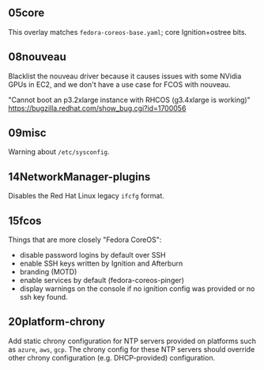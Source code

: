 05core
-----

This overlay matches `fedora-coreos-base.yaml`; core Ignition+ostree bits.

08nouveau
---------

Blacklist the nouveau driver because it causes issues with some NVidia GPUs in EC2,
and we don't have a use case for FCOS with nouveau.

"Cannot boot an p3.2xlarge instance with RHCOS (g3.4xlarge is working)"
https://bugzilla.redhat.com/show_bug.cgi?id=1700056

09misc
------

Warning about `/etc/sysconfig`.

14NetworkManager-plugins
------------------------

Disables the Red Hat Linux legacy `ifcfg` format.

15fcos
------

Things that are more closely "Fedora CoreOS":

* disable password logins by default over SSH
* enable SSH keys written by Ignition and Afterburn
* branding (MOTD)
* enable services by default (fedora-coreos-pinger)
* display warnings on the console if no ignition config was provided or no ssh
  key found.

20platform-chrony
-----------------

Add static chrony configuration for NTP servers provided on platforms
such as `azure`, `aws`, `gcp`. The chrony config for these NTP servers
should override other chrony configuration (e.g. DHCP-provided)
configuration.
